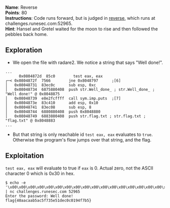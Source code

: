 **Name**: Reverse  
**Points**: 80  
**Instructions**: Code runs forward, but is judged in [reverse](https://challenges.runesec.com/static/a94af1d438cc6bef9a2f4e17410b14d0/reverse), which runs at challenges.runesec.com:52965.  
**Hint**: Hansel and Gretel waited for the moon to rise and then followed the pebbles back home.  

## Exploration
- We open the file with radare2. We notice a string that says "Well done!".
```
...
      0x0804872d  85c0        test eax, eax
┌─< 0x0804872f  7566        jne 0x8048797      ;[6]
│   0x08048731  83ec0c      sub esp, 0xc
│   0x08048734  6875880408  push str.Well_done_ ; str.Well_done_ ; "Well done!" @ 0x8048875
│   0x08048739  e8e2fcffff  call sym.imp.puts  ;[7]
│   0x0804873e  83c410      add esp, 0x10
│   0x08048741  83ec08      sub esp, 8
│   0x08048744  6880880408  push 0x8048880
│   0x08048749  6883880408  push str.flag.txt ; str.flag.txt ; "flag.txt" @ 0x8048883
...
```

- But that string is only reachable id `test eax, eax` evaluates to `true`. Otherwise thw program's flow jumps over that string, and the flag.

## Exploitation
`test eax, eax` will evaluate to true if `eax` is 0. Actual zero, not the ASCII character 0 which is 0x30 in hex.
```
$ echo -e '\x00\x00\x00\x00\x00\x00\x00\x00\x00\x00\x00\x00\x00\x00\x00\x00\x00\x00\x00\x00\x00' | nc challenges.runesec.com 52965
Enter the password: Well done!
flag{40aacaab5ac5f735e51dec0c0194f7b5}
```